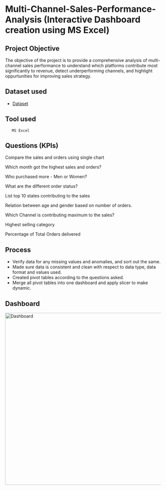 # Multi-Channel-Sales-Performance-Analysis (Interactive Dashboard creation using MS Excel)

## Project Objective
The objective of the project is to provide a comprehensive analysis of multi-channel sales performance to understand which platforms contribute most significantly to revenue, detect underperforming channels, and highlight oppurtunities for improving sales strategy.

## Dataset used
- <a href="https://github.com/afrasumi0112-byte/Multi-Channel-Sales-Performance-Analysis/blob/main/multi%20channel%20data.xlsx">Dataset</a>
## Tool used
       MS Excel
       
## Questions (KPIs)
Compare the sales and orders using single chart

Which month got the highest sales and orders?

Who purchased more - Men or Women?

What are the different order status?

List top 10 states contributing to the sales

Relation between age and gender based on number of orders.

Which Channel is contributing maximum to the sales?

Highest selling category

Percentage of Total Orders delivered

## Process
- Verify data for any missing values and anomalies, and sort out the same.
- Made sure data is consistent and clean with respect to data type, data format and values used.
- Created pivot tables according to the questions asked.
- Merge all pivot tables into one dashboard and apply slicer to make dynamic.
  
## Dashboard
<img width="1235" height="556" alt="Dashboard" src="https://github.com/user-attachments/assets/2e5da81b-78c3-444e-a090-2537b3fd14f0" />

